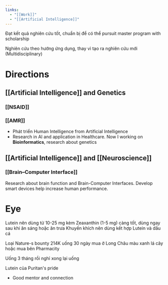 ```yaml
---
links:
  - "[[Work]]"
  - "[[Artificial Intelligence]]"
---
```

Đạt kết quả nghiên cứu tốt, chuẩn bị để có thể pursuit master program  with scholarship

Nghiên cứu theo hướng ứng dụng, thay vì tạo ra nghiên cứu mới (Multidisciplinary)

# Directions

## [[Artificial Intelligence]] and Genetics

### [[NSAID]]

### [[AMR]]

- Phát triển Human Intelligence from Artificial Intelligence
- Research in AI and application in Healthcare. Now I working on **Bioinformatics**, research about genetics

## [[Artificial Intelligence]] and [[Neuroscience]]

### [[Brain–Computer Interface]]

Research about brain function and Brain-Computer Interfaces. Develop smart devices help increase human performance.

# Eye

Lutein nên dùng từ 10-25 mg kèm Zeaxanthin (1-5 mg) càng tốt, dùng ngay sau khi ăn sáng hoặc ăn trưa
Khuyến khích nên dùng kết hợp Lutein và dầu cá

Loại Nature-s bounty 214K uống 30 ngày mua ở Long Châu màu xanh lá cây hoặc mua bên Pharmacity

Uống 3 tháng rồi nghỉ xong lại uống

Lutein của Puritan's pride

- Good mentor and connection